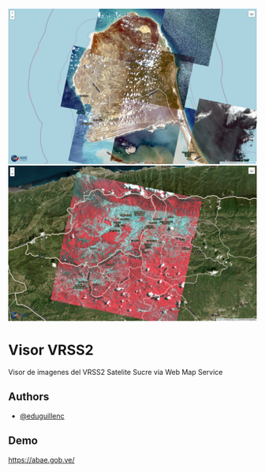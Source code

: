 ![Logo](https://github.com/eduguillenc/vrss2basemap/blob/main/src/images/scrshot1.png)
![Logo](https://github.com/eduguillenc/vrss2basemap/blob/main/src/images/scrshot.png)

# Visor VRSS2
Visor de imagenes del VRSS2 Satelite Sucre via Web Map Service

## Authors

- [@eduguillenc](https://github.com/eduguillenc)

## Demo

https://abae.gob.ve/

